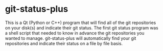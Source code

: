 # git-status-plus
This is a Qt (Python or C++) program that will find all of the git repositories on your disk(s) and indicate their git status. The first git status program was a shell script that needed to know in advance the git repositories you wanted to manage. git-status-plus will automatically find your git repositories and indicate their status on a file by file basis.
